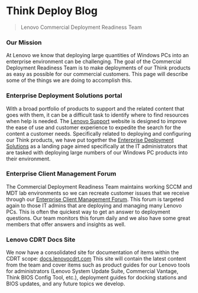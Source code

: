 # Think Deploy Blog <!-- {docsify-ignore} -->
> Lenovo Commercial Deployment Readiness Team 
### Our Mission
At Lenovo we know that deploying large quantities of Windows PCs into an enterprise environment can be challenging.  The goal of the Commercial Deployment Readiness Team is to make deployments of our Think products as easy as possible for our commercial customers.  This page will describe some of the things we are doing to accomplish this.

### Enterprise Deployment Solutions portal
With a broad portfolio of products to support and the related content that goes with them, it can be a difficult task to identify where to find resources when help is needed.  The [Lenovo Support](https://pcsupport.lenovo.com) website is designed to improve the ease of use and customer experience to expedite the search for the content a customer needs.  Specifically related to deploying and configuring our Think products, we have put together the [Enterprise Deployment Solutions](https://support.lenovo.com/us/en/solutions/ht104232) as a landing page aimed specifically at the IT administrators that are tasked with deploying large numbers of our Windows PC products into their environment. 

### Enterprise Client Management Forum
The Commercial Deployment Readiness Team maintains working SCCM and MDT lab environments so we can recreate customer issues that we receive through our [Enterprise Client Management Forum](http://forums.lenovo.com/t5/Enterprise-Management-Board/bd-p/sa01_eg).  This forum is targeted again to those IT admins that are deploying and managing many Lenovo PCs.  This is often the quickest way to get an answer to deployment questions.  Our team monitors this forum daily and we also have some great members that offer answers and insights as well.

### Lenovo CDRT Docs Site
We now have a consolidated site for documentation of items within the CDRT scope:  [docs.lenovocdrt.com](https://docs.lenovocdrt.com/#/) This site will contain the latest content from the team and cover items such as product guides for our Lenovo tools for administrators (Lenovo System Update Suite, Commercial Vantage, Think BIOS Config Tool, etc.), deployment guides for docking stations and BIOS updates, and any future topics we develop.
